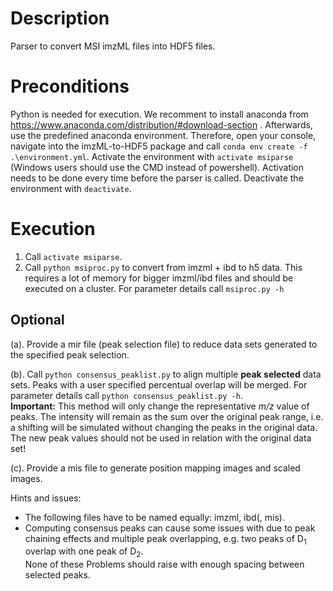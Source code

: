 # Description
Parser to convert MSI imzML files into HDF5 files.

# Preconditions
Python is needed for execution. We recomment to install anaconda from https://www.anaconda.com/distribution/#download-section .
Afterwards, use the predefined anaconda environment. Therefore, open your console, navigate into the imzML-to-HDF5 package and call `conda env create -f .\environment.yml`.
Activate the environment with `activate msiparse` (Windows users should use the CMD instead of powershell). Activation needs to be done every time before the parser is called.
Deactivate the environment with `deactivate`.

# Execution
1. Call `activate msiparse`.
2. Call `python msiproc.py` to convert from imzml + ibd to h5 data. This requires a lot of memory for bigger imzml/ibd files and should be executed on a cluster. For parameter details call `msiproc.py -h`

## Optional
  (a). Provide a mir file (peak selection file) to reduce data sets generated to the specified peak selection.

  (b). Call `python consensus_peaklist.py` to align multiple **peak selected** data sets. Peaks with a user specified percentual overlap will be merged. For parameter details call `python consensus_peaklist.py -h`. <br> **Important:** This method will only change the representative *m/z* value of peaks. The intensity will remain as the sum over the original peak range, i.e. a shifting will be simulated without changing the peaks in the original data. The new peak values should not be used in relation with the original data set!

  (c). Provide a mis file to generate position mapping images and scaled images.

Hints and issues:
 * The following files have to be named equally: imzml, ibd(, mis).
 * Computing consensus peaks can cause some issues with due to peak chaining effects and multiple peak overlapping, e.g. two peaks of D<sub>1</sub> overlap with one peak of D<sub>2</sub>. <br> None of these Problems should raise with enough spacing between selected peaks.
